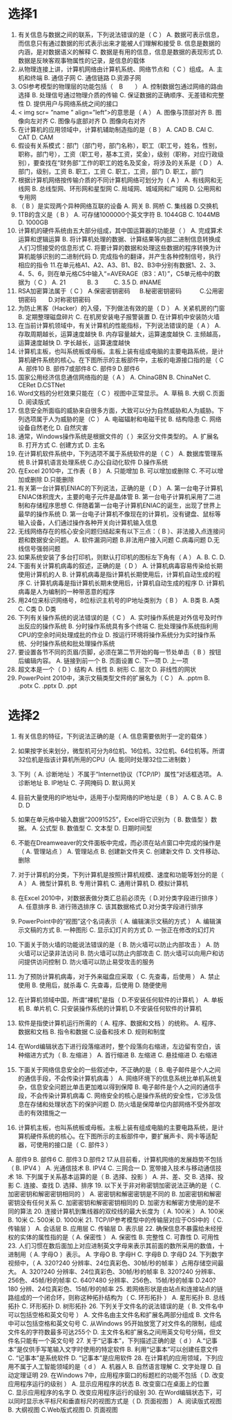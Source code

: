 # 选择1
1. 有关信息与数据之间的联系，下列说法错误的是（  C   ）
A. 数据可表示信息，而信息只有通过数据的形式表示出来才能被人们理解和接受
B. 信息是数据的内涵，是对数据语义的解释
C. 数据是有用的信息，信息是数据的表现形式
D. 数据是反映客观事物属性的记录，是信息的载体
2. 从物理连接上讲，计算机网络由计算机系统、网络节点和（  C   ）组成。
A. 主机和终端    B. 通信子网    C. 通信链路     D.资源子网
3. OSI参考模型的物理层的功能包括（　B　　）
A. 控制数据包通过网络的路由选择
B. 处理信号通过物理介质的传输
C. 保证数据的正确顺序、无差错和完整性
D. 提供用户与网络系统之间的接口
4. < img scr= ”name ”  align=”left”>的意思是（ A   ）
A. 图像与顶部对齐
B. 图像向左对齐
C. 图像与底部对齐
D. 图像向右对齐
5. 在计算机的应用领域中，计算机辅助制造指的是（  B  ）
A. CAD    B. CAI     C. CAT      D. CAM
6. 假设有关系模式：部门（部门号，部门名称），职工（职工号，姓名，性别，职称，部门号），工资（职工号，基本工资，奖金），级别（职称，对应行政级别），要查找在“财务部”工作的职工的姓名及奖金，将涉及的关系是（  D    ）
A. 部门，级别，工资    B. 职工，工资     C. 职工，工资，部门   D. 职工，部门
7. 根据计算机网络按传输介质的不同计算机网络可划分为（   A   ）
A. 有线网和无线网            B. 总线型网、环形网和星型网
C. 局域网、城域网和广域网    D. 公用网和专用网
8. （  B   ）是实现两个异种网络互联的设备
A. 网关      B. 网桥        C. 集线器         D.交换机
9. 1TB的含义是（  B ）
A. 可存储1000000个英文字符      B. 1044GB      C. 1044MB     D. 1000GB
10. 计算机的硬件系统由五大部分组成，其中国运算器的功能是（      ）
A. 完成算术运算和逻辑运算
B. 将计算机处理的数据、计算结果等内部二进制信息转换成人们习惯接受的信息形式
C. 将要计算的数据和处理这些数据的程序转换为计算机能够识别的二进制代码
D. 完成指令的翻译，并产生各种控制信号，执行相应的指令
11.在单元格A1、A2、A3、B1、B2、B3中分别有数据1、2、3、4、5、6，则在单元格C5中输入“=AVERAGE（B3：A1）”，C5单元格中的数据为（    C   ）
A. 21      　　　 B. 3  　　    C. 3.5         D. #NAME
12. RSA加密算法属于（    C  ）
A.保密密钥密码  　 B.秘密密钥密码　　　C.公用密钥密码　　D.对称密钥密码
13. 为防止黑客（Hacker）的入侵，下列做法有效的是（   D  ）
A. 关紧机房的门窗   B. 定期整理磁盘碎片  C. 在机房安装电子报警装置   D. 在计算机中安装防火墙
14. 在当前计算机领域中，有关计算机的性能指标，下列说法错误的是（  A   ）
A. 存取周期越长，运算速度越快      B. 内存容量越大，运算速度越快
C. 主频越高，运算速度越快          D. 字长越长，运算速度越快
15. 计算机主板，也叫系统板或母板。主板上装有组成电脑的主要电路系统，是计算机硬件系统的核心。在下图所示的主板部件中，主板的电源接口指的是（ C    
A.	部件10      B. 部件7或部件8     C. 部件9    D.部件6
16. 国家公用经济信息通信网络指的是（ A     ）
A. ChinaGBN      B. ChinaNet           C. CERet      D.CSTNet
17. Word文档的分栏效果只能在（    C  ）视图中正常显示。
A. 草稿       B. 大纲         C.页面        D. 阅读版式
18. 信息安全所面临的威胁来自很多方面，大致可以分为自然威胁和人为威胁。下列选项属于人为威胁的是（C     ）
A. 电磁辐射和电磁干扰    B. 结构隐患   C. 网络设备自然老化   D. 自然灾害
19. 通常，Windows操作系统是根据文件的（      ）来区分文件类型的。 
A. 扩展名     B. 打开方式    C. 创建方式    D. 主名
20. 在计算机软件系统中，下列选项不属于系统软件的是（ C   ）
A. 数据库管理系统   B.计算机语言处理系统   C.办公自动化软件    D.操作系统
21. 在Excel 2010中，工作表（   B   ）
A. 只能增加   B. 可以增加或删除     C. 不可以增加或删除   D.只能删除
22. 有关第一台计算机ENIAC的下列说法，正确的是（  D  ）
A. 第一台电子计算机ENIAC体积庞大，主要的电子元件是晶体管
B. 第一台电子计算机采用了二进制和存储程序思想
C. 伴随着第一台电子计算机ENIAC的诞生，出现了世界上最早的操作系统
D. 第一台电子计算机不像现在的计算机，没有键盘、鼠标等输入设备，人们通过操作各种开关向计算机输入信息
23. 无线网络存在的核心安全问题归结起来有以下三点：（ B    ）、非法接入点连接问题和数据安全问题。
A. 软件漏洞问题    B.非法用户接入问题   C.病毒问题    D.无线信号强弱问题
24. 如果系统安装了多台打印机，则默认打印机的图标左下角有（  A   ）
A.     B.   C.    D. 
25. 下面有关计算机病毒的叙述，正确的是（ D    ）
A. 计算机病毒容易传染给长期使用计算机的人
B. 计算机病毒是指计算机长期使用后，计算机自动生成的程序
C. 计算机病毒是指计算机长期未使用后，计算机自动生成的程序
D. 计算机病毒是人为编制的一种带恶意的程序
26. 用24位来标识网络号，8位标识主机号的IP地址类别为（  B   ）
A. B类      B. A类         C. C类       D. D类
27. 下列有关操作系统的说法错误的是（ C   ）
A. 实时操作系统是对外信号及时作出反应的操作系统
B. 分时操作系统具有多个终端
C. 批处理操作系统指利用CPU的空余时间处理成批的作业
D. 按运行环境将操作系统分为实时操作系统、分时操作系统和批处理操作系统
28. 要设置各节不同的页眉/页脚，必须在第二节开始的每一节处单击（  B  ）按钮后编辑内容。
A. 链接到前一个   B. 页面设置    C. 下一项     D. 上一项
29. 超文本是一个（    D ）结构
A. 线性     B. 树形      C. 层次      D. 非线性的网状
30. PowerPoint 2010中，演示文稿类型文件的扩展名为（  C  ）
A.  .pptm      B.  .potx     C.  .pptx    D.  .ppt


# 选择2
1. 有关信息的特征，下列说法正确的是（  A. 信息需要依附于一定的载体     ）
    
2. 如果按字长来划分，微型机可分为8位机、16位机、32位机、64位机等。所谓32位机是指该计算机所用的CPU（A. 能同时处理32位二进制数    ）

3. 下列（  A. 诊断地址  ）不属于“Internet协议（TCP/IP）属性”对话框选项。
A. 诊断地址     B. IP地址     C. 子网掩码      D. 默认网关
4. 目前大量使用的IP地址中，适用于小型网络的IP地址是（   B ）
A. C         B. A          C. B         D. D
5. 如果在单元格中输入数据“20091525”，Excel将它识别为（  B. 数值型     ）数据。
A. 公式型    B. 数值型    C. 文本型    D. 日期时间型
6. 不能在Dreamweaver的文件面板中完成，而必须在站点窗口中完成的操作是（  A. 管理站点   ）
A. 管理站点    B. 创建新文件夹      C. 创建新文件     D. 文件移动、删除
7. 对于计算机的分类，下列计算机是按照计算机规模、速度和功能等划分的是（ A    ）
A. 微型计算机    B. 专用计算机      C. 通用计算机      D. 模拟计算机
8. 在Excel 2010中，对数据表做分类汇总前必须先（ D.对分类字段进行排序   ）
A. 任意排序    B. 进行筛选排序     C. 该其数据格式     D.对分类字段进行排序
9. PowerPoint中的“视图”这个名词表示（  A. 编辑演示文稿的方式   ）
A. 编辑演示文稿的方式   B. 一种图形   C. 显示幻灯片的方式   D. 一张正在修改的幻灯片
10. 下面关于防火墙的功能说法错误的是（    B. 防火墙可以防止内部攻击  ）
A. 防火墙可以记录非法访问             B. 防火墙可以防止内部攻击
C. 防火墙可以向用户和访问提供访问控制 D. 防火墙可以防止易受攻击的服务
11. 为了预防计算机病毒，对于外来磁盘应采取（    C. 先查毒，后使用   ）
A. 禁止使用    B. 使用后，就杀毒    C. 先查毒，后使用     D. 随便使用
12. 在计算机领域中国，所谓“裸机”是指（ D.不安装任何软件的计算机   ）
A. 单板机      B. 单片机      C. 只安装操作系统的计算机   D.不安装任何软件的计算机
13. 软件是指使计算机运行所需的（  A. 程序、数据和文档     ）的统称。
A. 程序、数据和文档    B. 指令和数据      C.设备和技术    D. 规则和制度
14. 在Word编辑状态下进行段落缩进时，整个段落向右缩进，左边留有空白，该种缩进方式为（ B. 左缩进   ）
A. 首行缩进      B. 左缩进      C. 悬挂缩进      D. 右缩进
15. 下面关于网络信息安全的一些叙述中，不正确的是（ B. 电子邮件是个人之间的通信手段，不会传染计算机病毒    ）
A. 网络环境下的信息系统比单机系统复杂，信息安全问题比单击更加难以得到保障
B. 电子邮件是个人之间的通信手段，不会传染计算机病毒
C. 网络安全的核心是操作系统的安全性，它涉及信息在存储和处理状态下的保护问题
D. 防火墙是保障单位内部网络不受外部攻击的有效措施之一
16. 计算机主板，也叫系统板或母板。主板上装有组成电脑的主要电路系统，是计算机硬件系统的核心。在下图所示的主板部件中，要扩展声卡、网卡等适配器，可使用的接口是（  C. 部件3      ）
 
A.	部件9      B. 部件6     C. 部件3    D.部件2
17.从目前看，计算机网络的发展趋势不包括（  B. IPV4    ）
A. 光通信技术     B. IPV4      C. 三网合一      D. 宽带接入技术与移动通信技术
18. 下列属于关系基本运算的是（  B. 选择、投影   ）
A. 并、差、交     B. 选择、投影    C. 连接、查找     D. 选择、排序
19. 以下关于非对称密钥加密说法正确的是（  C. 加密密钥和解密密钥相同的   ）
A. 密密钥和解密密钥是不同的       B. 加密密钥和解密密钥没有任何关系
C. 加密密钥和解密密钥相同的       D. 加密方和解密方使用的是不同的算法
20. 连接计算机到集线器的双绞线的最大长度为（ A. 100米   ）
A. 100米     B. 10米     C. 500米    D. 1000米
21. TCP/IP参考模型中的传输层对应于OSI中的（  C. 传输层     ）
A. 会话层    B. 应用层     C. 传输层      D. 表示层
22. 确保信息不暴露给未经授权的实体的属性指的是（  A. 保密性   ）
A. 保密性     B. 完整性     C. 可靠性      D. 可用性
23. 人们习惯在数后面加上对应进制英文字母来表示其前面的数所采用的数值，十进制用（ A. 字母O   ）表示。
A. 字母O     B. 字母H      C. 字母B       D. 字母D
24. 下列数字视频中，（  A. 320?240 分辨率、24位真彩色、30帧/秒的帧率    ）占用存储空间最大。
A. 320?240 分辨率、24位真彩色、30帧/秒的帧率   B. 320?240 分辨率、256色、45帧/秒的帧率
C. 640?480 分辨率、256色、15帧/秒的帧率        D.240?180 分辨、24位真彩色、15帧/秒的帧率
25. 若网络形状是由站点和连接站点的链路组成的一个闭合环，则称这种拓扑结构为（    C. 环形拓扑    ）
A. 星形拓扑      B. 总线拓扑     C. 环形拓扑    D. 树形拓扑
26. 下列关于文件名的说法错误的是（   B. 文件名中可以包括空格和英文句号   ）
A. 文件名由主文件名和扩展名两部分组成    B. 文件名中可以包括空格和英文句号
C. 从Windows 95开始放宽了对文件名的限制，组成文件名的字符数最多可达255个
D. 主文件名和扩展名之间用英文句号分隔，但文件名只能有一个英文句号
27. 关于“记事本”，下列描述正确的是（  d    ）
A.“记事本”是仅供手写笔输入文字时使用的特定软件  B. 利用“记事本”可以创建任意文件
C. “记事本”是系统软件                           D. “记事本”是应用软件
28. 在计算机的应用领域，下列应用不属于人工智能领域的是（  d   ）
A. 机器人       B. 自然语言理解       C. 文字处理      D. 自动定理证明
29. 在Windows 7中，应用程序窗口的标题栏的功能不包括（  D. 改变应用程序运行的级别    ）
A. 显示应用程序的状态    B. 改变窗口在桌面上的位置  
C. 显示应用程序的名字    D. 改变应用程序运行的级别
30. 在Word编辑状态下，可以同时显示水平标尺和垂直标尺的视图方式是（  D. 页面视图  ）
A. 阅读版式视图      B. 大纲视图       C.Web版式视图     D. 页面视图

